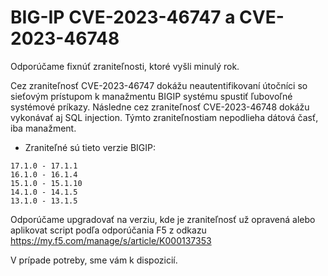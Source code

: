 # BIG-IP CVE-2023-46747 a  CVE-2023-46748

Odporúčame fixnúť zraniteľnosti, ktoré vyšli minulý rok.

Cez zraniteľnosť CVE-2023-46747 dokážu neautentifikovaní útočníci so sieťovým prístupom k manažmentu BIGIP systému spustiť ľubovoľné systémové príkazy. Následne cez zraniteľnosť CVE-2023-46748 dokážu vykonávať aj SQL injection. Týmto zraniteľnostiam nepodlieha dátová časť, iba manažment. 
- Zraniteľné sú tieto verzie BIGIP:
```
17.1.0 - 17.1.1	
16.1.0 - 16.1.4	
15.1.0 - 15.1.10	
14.1.0 - 14.1.5	
13.1.0 - 13.1.5
```
Odporúčame  upgradovať na verziu, kde je zraniteľnosť už opravená alebo aplikovat script  podľa odporúčania F5 z odkazu https://my.f5.com/manage/s/article/K000137353 

V prípade potreby, sme vám k dispozicií. 


